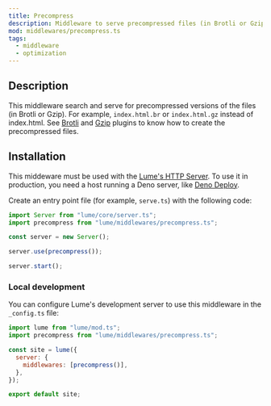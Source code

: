 ```yaml
---
title: Precompress
description: Middleware to serve precompressed files (in Brotli or Gzip).
mod: middlewares/precompress.ts
tags:
  - middleware
  - optimization
---
```


## Description

This middleware search and serve for precompressed versions of the files (in
Brotli or Gzip). For example, `index.html.br` or `index.html.gz` instead of
index.html. See [Brotli](./brotli.md) and [Gzip](./gzip.md) plugins to know how
to create the precompressed files.

## Installation

This middeware must be used with the
[Lume's HTTP Server](../docs/core/server.md). To use it in production, you need
a host running a Deno server, like [Deno Deploy](https://deno.com/deploy).

Create an entry point file (for example, `serve.ts`) with the following code:

```ts
import Server from "lume/core/server.ts";
import precompress from "lume/middlewares/precompress.ts";

const server = new Server();

server.use(precompress());

server.start();
```

### Local development

You can configure Lume's development server to use this middleware in the
`_config.ts` file:

```js
import lume from "lume/mod.ts";
import precompress from "lume/middlewares/precompress.ts";

const site = lume({
  server: {
    middlewares: [precompress()],
  },
});

export default site;
```
